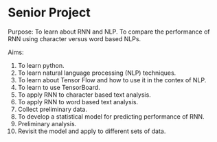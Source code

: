 # Senior Project

Purpose: 
To learn about RNN and NLP. To compare the performance of RNN using character versus word based NLPs. 

Aims:
1. To learn python.
2. To learn natural language processing (NLP) techniques.
3. To learn about Tensor Flow and how to use it in the contex of NLP.
4. To learn to use TensorBoard. 
5. To apply RNN to character based text analysis. 
6. To apply RNN to word based text analysis. 
7. Collect preliminary data.
8. To develop a statistical model for predicting performance of RNN.
9. Preliminary analysis.
10. Revisit the model and apply to different sets of data.
